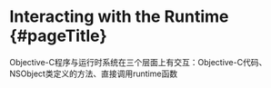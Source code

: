 # Interacting with the Runtime {#pageTitle}

Objective-C程序与运行时系统在三个层面上有交互：Objective-C代码、NSObject类定义的方法、直接调用runtime函数




